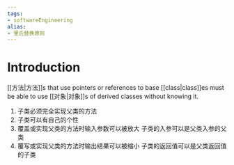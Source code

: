 ```yaml
---
tags: 
- softwareEngineering 
alias:
- 里氏替换原则
---
```

# Introduction
[[方法|方法]]s that use pointers or references to base
[[class|class]]es must be able to use [[对象|对象]]s of derived classes without knowing it.

1. 子类必须完全实现父类的方法
2. 子类可以有自己的个性
3. 覆盖或实现父类的方法时输入参数可以被放大
   子类的入参可以是父类入参的父类
4. 覆写或实现父类的方法时输出结果可以被缩小
   子类的返回值可以是父类返回值的子类